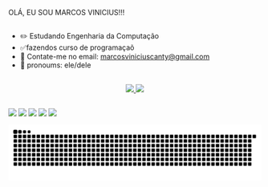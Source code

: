  OLÁ, EU SOU MARCOS VINICIUS!!! 
 ##
- ✏️ Estudando Engenharia da Computação
- ✅fazendos curso de programaçaõ 
- 📧 Contate-me no email: marcosviniciuscanty@gmail.com
- 🙂 pronoums: ele/dele
 ##
<div align="center">
  <a href="https://github.com/viinii33">
  <img height="180em" src="https://github-readme-stats.vercel.app/api?username=viinii3&show_icons=true&theme=tokyonight&include_all_commits=true&count_private=true"/>
  <img height="180em" src="https://github-readme-stats.vercel.app/api/top-langs/?username=viinii3&layout=compact&langs_count=7&theme=tokyonight"/>
</div>
 
  ##
  <div>
  <a href="https://instagram.com/viinii__3" target="_blank"><img src="https://img.shields.io/badge/-Instagram-%23E4405F?style=for-the-badge&logo=instagram&logoColor=white" target="_blank"></a>
 	<a href="https://www.twitch.tv/vinna_3" target="_blank"><img src="https://img.shields.io/badge/Twitch-9146FF?style=for-the-badge&logo=twitch&logoColor=white" target="_blank"></a>
 <a href="https://discord.gg/EKdwvxfv" target="_blank"><img src="https://img.shields.io/badge/Discord-7289DA?style=for-the-badge&logo=discord&logoColor=white" target="_blank"></a> 
  <a href = "mailto:marcosviniciuscanty@gmail.com"><img src="https://img.shields.io/badge/-Gmail-%23333?style=for-the-badge&logo=gmail&logoColor=white" target="_blank"></a>
  <a href="https://www.linkedin.com/in/marcos-vinicius-clemente-cavalcanti-5194a4199" target="_blank"><img src="https://img.shields.io/badge/-LinkedIn-%230077B5?style=for-the-badge&logo=linkedin&logoColor=white" target="_blank"></a> 
 
  ![Snake animation](https://github.com/viinii3/viinii3/blob/output/github-contribution-grid-snake.svg)
  </div>
 
  
